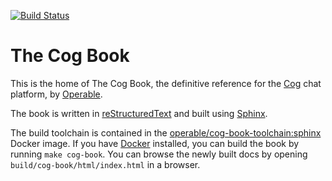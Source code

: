 [![Build Status](https://travis-ci.org/operable/cog-book.svg?branch=master)](https://travis-ci.org/operable/cog-book)

The Cog Book
============

This is the home of The Cog Book, the definitive reference for the [Cog](https://github.com/operable/cog) chat platform, by [Operable](https://operable.io).

The book is written in [reStructuredText](https://en.wikipedia.org/wiki/ReStructuredText) and built using [Sphinx](http://sphinx-doc.org).

The build toolchain is contained in the [operable/cog-book-toolchain:sphinx](https://hub.docker.com/r/operable/cog-book-toolchain/) Docker image. If you have [Docker](https://docker.com) installed, you can build the book by running `make cog-book`. You can browse the newly built docs by opening `build/cog-book/html/index.html` in a browser.

